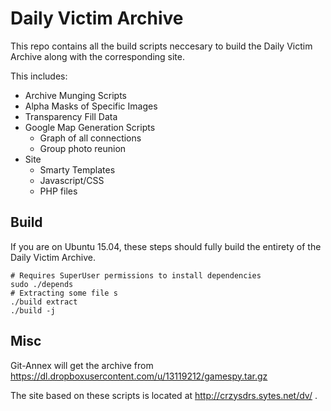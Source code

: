 # Daily Victim Archive

This repo contains all the build scripts neccesary to build the Daily Victim Archive along with the corresponding site.

This includes:
* Archive Munging Scripts
* Alpha Masks of Specific Images
* Transparency Fill Data
* Google Map Generation Scripts
  * Graph of all connections
  * Group photo reunion
* Site
  * Smarty Templates
  * Javascript/CSS
  * PHP files

## Build

If you are on Ubuntu 15.04, these steps should fully build the entirety of
the Daily Victim Archive.

```
# Requires SuperUser permissions to install dependencies
sudo ./depends
# Extracting some file s
./build extract
./build -j
```

## Misc

Git-Annex will get the archive from https://dl.dropboxusercontent.com/u/13119212/gamespy.tar.gz

The site based on these scripts is located at http://crzysdrs.sytes.net/dv/ .
